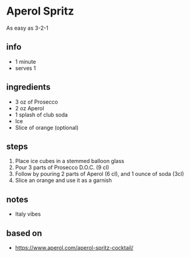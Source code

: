 # Aperol Spritz

As easy as 3-2-1

## info

* 1 minute
* serves 1

## ingredients

* 3 oz of Prosecco
* 2 oz Aperol
* 1 splash of club soda
* Ice
* Slice of orange (optional)

## steps

1. Place ice cubes in a stemmed balloon glass
2. Pour 3 parts of Prosecco D.O.C. (9 cl)
3. Follow by pouring 2 parts of Aperol (6 cl), and 1 ounce of soda (3cl)
4. Slice an orange and use it as a garnish

## notes

* Italy vibes

## based on

* https://www.aperol.com/aperol-spritz-cocktail/
